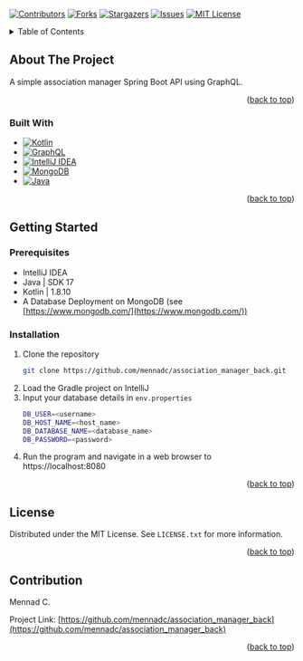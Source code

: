 <a name="readme-top"></a>

<!-- PROJECT SHIELDS -->
[![Contributors][contributors-shield]][contributors-url]
[![Forks][forks-shield]][forks-url]
[![Stargazers][stars-shield]][stars-url]
[![Issues][issues-shield]][issues-url]
[![MIT License][license-shield]][license-url]



<!-- TABLE OF CONTENTS -->
<details>
  <summary>Table of Contents</summary>
  <ol>
    <li>
      <a href="#about-the-project">About The Project</a>
      <ul>
        <li><a href="#built-with">Built With</a></li>
      </ul>
    </li>
    <li>
      <a href="#getting-started">Getting Started</a>
      <ul>
        <li><a href="#prerequisites">Prerequisites</a></li>
        <li><a href="#installation">Installation</a></li>
      </ul>
    </li>
    <li><a href="#license">License</a></li>
    <li><a href="#contribution">Contribution</a></li>
  </ol>
</details>



<!-- ABOUT THE PROJECT -->
## About The Project

A simple association manager Spring Boot API using GraphQL.

<p align="right">(<a href="#readme-top">back to top</a>)</p>


### Built With

* [![Kotlin][Kotlin-shield]][Kotlin-url]
* [![GraphQL][GraphQL-shield]][GraphQL-url]
* [![IntelliJ IDEA][IntelliJ IDEA-shield]][IntelliJ IDEA-url]
* [![MongoDB][MongoDB-shield]][MongoDB-url]
* [![Java][Java-shield]][Java-url]

<p align="right">(<a href="#readme-top">back to top</a>)</p>


<!-- GETTING STARTED -->
## Getting Started

### Prerequisites

- IntelliJ IDEA
- Java | SDK 17
- Kotlin | 1.8.10
- A Database Deployment on MongoDB (see [https://www.mongodb.com/](https://www.mongodb.com/))

### Installation

1. Clone the repository
   ```sh
   git clone https://github.com/mennadc/association_manager_back.git
   ```
2. Load the Gradle project on IntelliJ
3. Input your database details in `env.properties`
   ```sh
   DB_USER=<username>
   DB_HOST_NAME=<host_name>
   DB_DATABASE_NAME=<database_name>
   DB_PASSWORD=<password>
   ```
4. Run the program and navigate in a web browser to https://localhost:8080

<p align="right">(<a href="#readme-top">back to top</a>)</p>



<!-- LICENSE -->
## License

Distributed under the MIT License. See `LICENSE.txt` for more information.

<p align="right">(<a href="#readme-top">back to top</a>)</p>



<!-- CONTRIBUTION -->
## Contribution

Mennad C.

Project Link: [https://github.com/mennadc/association_manager_back](https://github.com/mennadc/association_manager_back)

<p align="right">(<a href="#readme-top">back to top</a>)</p>



<!-- MARKDOWN LINKS & IMAGES -->
[contributors-shield]: https://img.shields.io/github/contributors/mennadc/association_manager_back.svg?style=for-the-badge
[contributors-url]: https://github.com/mennadc/association_manager_back/graphs/contributors

[forks-shield]: https://img.shields.io/github/forks/mennadc/association_manager_back.svg?style=for-the-badge
[forks-url]: https://github.com/mennadc/association_manager_back/network/members

[stars-shield]: https://img.shields.io/github/stars/mennadc/association_manager_back.svg?style=for-the-badge
[stars-url]: https://github.com/mennadc/association_manager_back/stargazers

[issues-shield]: https://img.shields.io/github/issues/mennadc/association_manager_back.svg?style=for-the-badge
[issues-url]: https://github.com/mennadc/association_manager_back/issues

[license-shield]: https://img.shields.io/github/license/mennadc/association_manager_back.svg?style=for-the-badge
[license-url]: https://github.com/mennadc/association_manager_back/blob/master/LICENSE.txt

[Kotlin-shield]: https://img.shields.io/badge/kotlin-%237F52FF.svg?style=for-the-badge&logo=kotlin&logoColor=white
[Kotlin-url]: https://kotlinlang.org/

[GraphQL-shield]: https://img.shields.io/badge/-GraphQL-E10098?style=for-the-badge&logo=graphql&logoColor=white
[GraphQL-url]: https://graphql.org/

[IntelliJ IDEA-shield]: https://img.shields.io/badge/IntelliJIDEA-000000.svg?style=for-the-badge&logo=intellij-idea&logoColor=white
[IntelliJ IDEA-url]: https://www.jetbrains.com/idea/

[MongoDB-shield]: https://img.shields.io/badge/MongoDB-%234ea94b.svg?style=for-the-badge&logo=mongodb&logoColor=white
[MongoDB-url]: https://www.mongodb.com/

[Java-shield]: https://img.shields.io/badge/java-%23ED8B00.svg?style=for-the-badge&logo=java&logoColor=white
[Java-url]: https://www.oracle.com/
